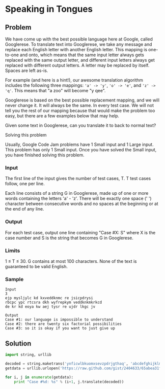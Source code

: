 # Speaking in Tongues

## Problem

We have come up with the best possible language here at Google, called Googlerese. To translate text into Googlerese, we take any message and replace each English letter with another English letter. This mapping is one-to-one and onto, which means that the same input letter always gets replaced with the same output letter, and different input letters always get replaced with different output letters. A letter may be replaced by itself. Spaces are left as-is.

For example (and here is a hint!), our awesome translation algorithm includes the following three mappings: `'a' -> 'y'`, `'o' -> 'e'`, and `'z' -> 'q'`. This means that "a zoo" will become "y qee".

Googlerese is based on the best possible replacement mapping, and we will never change it. It will always be the same. In every test case. We will not tell you the rest of our mapping because that would make the problem too easy, but there are a few examples below that may help.

Given some text in Googlerese, can you translate it to back to normal text?

Solving this problem

Usually, Google Code Jam problems have 1 Small input and 1 Large input. This problem has only 1 Small input. Once you have solved the Small input, you have finished solving this problem.

### Input

The first line of the input gives the number of test cases, T. T test cases follow, one per line.

Each line consists of a string G in Googlerese, made up of one or more words containing the letters 'a' - 'z'. There will be exactly one space (' ') character between consecutive words and no spaces at the beginning or at the end of any line.

### Output

For each test case, output one line containing "Case #X: S" where X is the case number and S is the string that becomes G in Googlerese.

### Limits

1 ≤ T ≤ 30.
G contains at most 100 characters.
None of the text is guaranteed to be valid English.

### Sample

    Input
    3
    ejp mysljylc kd kxveddknmc re jsicpdrysi
    rbcpc ypc rtcsra dkh wyfrepkym veddknkmkrkcd
    de kr kd eoya kw aej tysr re ujdr lkgc jv

    Output
    Case #1: our language is impossible to understand
    Case #2: there are twenty six factorial possibilities
    Case #3: so it is okay if you want to just give up



## Solution

```python
import string, urllib

decoded = string.maketrans('ynficwlbkuomxsevzpdrjgthaq', 'abcdefghijklmnopqrstuvwxyz')
getdata = urllib.urlopen('https://raw.github.com/gist/2404633/65abea31f1a9504903f343e762d007d95ef0540a/GoogleCodeJam-SpeakingInTongues.txt').read().split('\n')[1:]

for i, j in enumerate(getdata):
    print "Case #%d: %s" % (i+1, j.translate(decoded))

```
